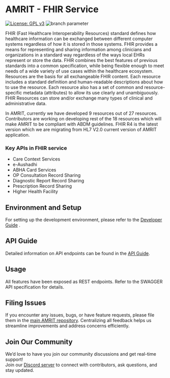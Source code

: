 # AMRIT - FHIR Service
[![License: GPL v3](https://img.shields.io/badge/License-GPLv3-blue.svg)](https://www.gnu.org/licenses/gpl-3.0)  ![branch parameter](https://github.com/PSMRI/FHIR-API/actions/workflows/sast.yml/badge.svg)

FHIR (Fast Healthcare Interoperability Resources) standard defines how healthcare information can be exchanged between different computer systems regardless of how it is stored in those systems. FHIR provides a means for representing and sharing information among clinicians and organizations in a standard way regardless of the ways local EHRs represent or store the data. FHIR combines the best features of previous standards into a common specification, while being flexible enough to meet needs of a wide variety of use cases within the healthcare ecosystem. Resources are the basis for all exchangeable FHIR content. Each resource includes a standard definition and human-readable descriptions about how to use the resource. Each resource also has a set of common and resource-specific metadata (attributes) to allow its use clearly and unambiguously. FHIR Resources can store and/or exchange many types of clinical and administrative data.

In AMRIT, currently we have developed 9 resources out of 27 resources. Contributors are working on developing rest of the 18 resources which will make AMRIT to be compliant with ABDM guidelines. FHIR R4 is the latest version which we are migrating from HL7 V2.0 current version of AMRIT application.

### Key APIs in FHIR service
* Care Context Services
* e-Aushadhi
* ABHA Card Services
* OP Consultation Record Sharing
* Diagnostic Report Record Sharing
* Prescription Record Sharing
* Higher Health Facility

## Environment and Setup
For setting up the development environment, please refer to the [Developer Guide](https://piramal-swasthya.gitbook.io/amrit/developer-guide/development-environment-setup) .

## API Guide
Detailed information on API endpoints can be found in the [API Guide](https://piramal-swasthya.gitbook.io/amrit/architecture/api-guide).

## Usage
All features have been exposed as REST endpoints. Refer to the SWAGGER API specification for details.

## Filing Issues

If you encounter any issues, bugs, or have feature requests, please file them in the [main AMRIT repository](https://github.com/PSMRI/AMRIT/issues). Centralizing all feedback helps us streamline improvements and address concerns efficiently.  

## Join Our Community

We’d love to have you join our community discussions and get real-time support!  
Join our [Discord server](https://discord.gg/FVQWsf5ENS) to connect with contributors, ask questions, and stay updated.  
